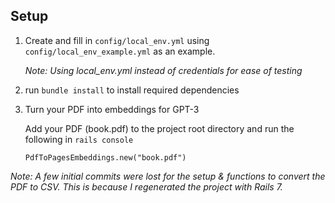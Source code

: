 ## Setup

1. Create and fill in `config/local_env.yml` using `config/local_env_example.yml` as an example.

   _Note: Using local_env.yml instead of credentials for ease of testing_

2. run `bundle install` to install required dependencies

3. Turn your PDF into embeddings for GPT-3

   Add your PDF (book.pdf) to the project root directory and run the following in `rails console`

   ```
   PdfToPagesEmbeddings.new("book.pdf")
   ```

_Note: A few initial commits were lost for the setup & functions to convert the PDF to CSV. This is because I regenerated the project with Rails 7._

